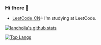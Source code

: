 ### Hi there 👋

 - [LeetCode_CN](https://leetcode-cn.com/u/chen810/)💦 I'm studying at LeetCode.

<!--
**chen810/chen810** is a ✨ _special_ ✨ repository because its `README.md` (this file) appears on your GitHub profile.

Here are some ideas to get you started:

- 🔭 I’m currently working on ...
- 🌱 I’m currently learning ...
- 👯 I’m looking to collaborate on ...
- 🤔 I’m looking for help with ...
- 💬 Ask me about ...
- 📫 How to reach me: ...
- 😄 Pronouns: ...
- ⚡ Fun fact: ...
-->
<!--
    This API comes from here:
    https://github.com/anuraghazra/github-readme-stats
-->
[![lancholia's github stats](https://github-readme-stats.vercel.app/api?username=lancholia&show_icons=true&theme=graywhite&hide_border=true&&hide_title=true)](https://github.com/lancholia)

[![Top Langs](https://github-readme-stats.vercel.app/api/top-langs/?username=lancholia&show_icons=true&theme=graywhite&hide_border=true&hide=javascript,html,CSS,SCSS&layout=compact)](https://github.com/lancholia)
